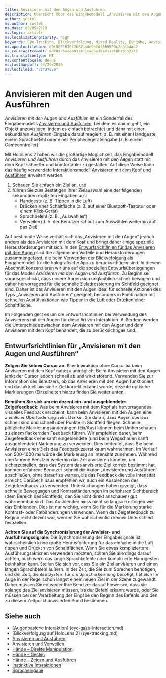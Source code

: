 ```yaml
---
title: Anvisieren mit den Augen und Ausführen
description: Übersicht über das Eingabemodell „Anvisieren mit den Augen und Ausführen“
author: sostel
ms.author: sostel
ms.date: 05/05/2019
ms.topic: article
ms.localizationpriority: high
keywords: Eye-Tracking, Blickverfolgung, Mixed Reality, Eingabe, Anvisieren mit den Augen, Zielen mit den Augen, HoloLens 2, Blickgestützte Auswahl
ms.openlocfilehash: 89f5031635f2b67ba4c9afdf605559c2b9da4ac2
ms.sourcegitcommit: 9df82dba06a91a8d2cedbe38a4328f8b86bb2146
ms.translationtype: HT
ms.contentlocale: de-DE
ms.lasthandoff: 04/29/2020
ms.locfileid: "73437826"
---
```

# <a name="eye-gaze-and-commit"></a>Anvisieren mit den Augen und Ausführen
_Anvisieren mit den Augen und Ausführen_ ist ein Sonderfall des Eingabemodells [Anvisieren und Ausführen](gaze-and-commit.md), bei dem es darum geht, ein Objekt anzuvisieren, indem es einfach betrachtet und dann mit einer sekundären _Ausführen_-Eingabe darauf reagiert, z. B. mit einer Handgeste, einem Sprachbefehl oder einer Peripheriegeräteingabe (z. B. einem Gamecontroller). 

Mit HoloLens 2 haben wir die großartige Möglichkeit, das Eingabemodell _Anvisieren und Ausführen_ durch das Anvisieren mit den Augen statt mit dem Kopf schneller und komfortabler zu gestalten. Auf diese Weise kann das häufig verwendete Interaktionsmodell [Anvisieren mit dem Kopf und Ausführen](gaze-and-commit.md) erweitert werden: 
1. Schauen Sie einfach ein Ziel an, und 
2. führen Sie zum Bestätigen Ihrer Zielauswahl eine der folgenden sekundären expliziten Eingaben aus:  
   - Handgeste (z. B. Tippen in die Luft)
   - Drücken einer Schaltfläche (z. B. auf einer Bluetooth-Tastatur oder einem Klick-Gerät)
   - Sprachbefehl (z. B. „Auswählen“)
   - Verweilen (d. h. der Benutzer schaut zum Auswählen weiterhin auf das Ziel)

Auf bestimmte Weise verhält sich das „Anvisieren mit den Augen“ jedoch anders als das Anvisieren mit dem Kopf und bringt daher einige spezielle Herausforderungen mit sich. In den [Entwurfsrichtlinien für das Anvisieren mit den Augen](eye-tracking.md) sind die allgemeinen Vorteile und Herausforderungen zusammengefasst, die beim Verwenden der Blickvefolgung als Eingabemodell für die holografische App zu berücksichtigen sind. In diesem Abschnitt konzentrieren wir uns auf die speziellen Entwurfsüberlegungen für das Modell _Anvisieren mit den Augen und Ausführen_.
Zu Beginn sei vorausgeschickt, dass unsere Augen sich unglaublich schnell bewegen und daher hervorragend für die schnelle Zieladressierung im Sichtfeld geeignet sind. Daher ist das Anvisieren mit den Augen ideal für schnelle Aktionen des Typs „Anvisieren und Ausführen“ geeignet, besonders in Kombination mit schnellen Ausführaktionen wie Tippen in die Luft oder Drücken einer Schaltfläche.
   
Im Folgenden geht es um die Entwurfsrichtlinien bei Verwendung des Anvisierens mit den Augen für diese Art von Interaktion. Außerdem werden die Unterschiede zwischen dem Anvisieren mit den Augen und dem Anvisieren mit dem Kopf behandelt, die zu berücksichtigen sind.

## <a name="design-guidelines-for-eye-gaze-and-commit"></a>Entwurfsrichtlinien für „Anvisieren mit den Augen und Ausführen“

**Zeigen Sie keinen Cursor an**: Eine Interaktion ohne Cursor ist beim Anvisieren mit dem Kopf nahezu unmöglich. Beim Anvisieren mit den Augen lenkt der Cursor jedoch schnell ab und wirkt störend. Verwenden Sie zur Information des Benutzers, ob das Anvisieren mit den Augen funktioniert und das aktuell anvisierte Ziel korrekt erkannt wurde, dezente optische Markierungen (Einzelheiten hierzu finden Sie weiter unten).

**Bemühen Sie sich um ein dezent ein- und ausgeblendetes Zeigefeedback**: Was beim Anvisieren mit dem Kopf als hervorragendes visuelles Feedback erscheint, kann beim Anvisieren mit den Augen eine ziemliche Überforderung sein. Denken Sie daran, dass Augen überaus schnell sind und schnell über Punkte im Sichtfeld fliegen. Schnelle plötzliche Markierungsänderungen (Ein/Aus) können beim Umherschauen zu einem flackernden Feedback führen. Wir empfehlen daher, beim Zeigefeedback eine sanft eingeblendete (und beim Wegschauen sanft ausgeblendete) Markierung zu verwenden. Dies bedeutet, dass Sie beim Anvisieren eines Ziels das Feedback zuerst kaum wahrnehmen. Im Verlauf von 500-1000 ms würde die Markierung an Intensität zunehmen. Während unerfahrene Benutzer weiterhin das Ziel anvisieren könnten, um sicherzustellen, dass das System das anvisierte Ziel korrekt bestimmt hat, könnten erfahrene Benutzer schnell die Aktion „Anvisieren und Ausführen“ abschließen, ohne darauf zu warten, bis das Feedback die volle Intensität erreicht. Darüber hinaus empfehlen wir, auch ein Ausblenden des Zeigefeedbacks zu verwenden. Untersuchungen haben gezeigt, dass schnelle Bewegungen und Kontraständerungen im peripheren Sichtbereich (dem Bereich des Sichtfelds, den Sie nicht direkt anschauen) gut wahrnehmbar sind.
Das Ausblenden muss nicht so langsam erfolgen wie das Einblenden. Dies ist nur wichtig, wenn Sie für die Markierung starke Kontrast- oder Farbänderungen verwenden. Wenn das Zeigefeedback zu Beginn recht dezent war, werden Sie wahrscheinlich keinen Unterschied feststellen.

**Achten Sie auf die Synchronisierung der Anvisier- und Ausführungssignale**: Die Synchronisierung der Eingabesignale ist wahrscheinlich keine große Herausforderung für das einfache in die Luft tippen und Drücken von Schaltflächen. Wenn Sie etwas kompliziertere Ausführungsaktionen verwenden möchten, sollten Sie allerdings darauf achten, auch wenn das lange Sprachbefehle oder komplizierte Handgesten beinhalten kann. Stellen Sie sich vor, dass Sie ein Ziel anvisieren und einen langen Sprachbefehl äußern. In der Zeit, die Sie zum Sprechen benötigen, und der Zeit, die das System für die Spracherkennung benötigt, hat sich Ihr Auge in der Regel schon längst einem neuen Ziel in der Szene zugewandt. Daher müssen Sie entweder Ihre Benutzer darauf hinweisen, dass sie solange das Ziel anvisieren müssen, bis der Befehl erkannt wurde, oder Sie müssen bei der Verarbeitung der Eingabe den Beginn des Befehls und den zu diesem Zeitpunkt anvisierten Punkt bestimmen.

## <a name="see-also"></a>Siehe auch
* [Augenbasierte Interaktion] (eye-gaze-interaction.md)
* [Blickverfolgung auf HoloLens 2] (eye-tracking.md)
* [Anvisieren und Ausführen](gaze-and-commit.md)
* [Anvisieren und Verweilen](gaze-and-dwell.md)
* [Hände – Direkte Manipulation](direct-manipulation.md)
* [Hände – Gesten](gaze-and-commit.md#composite-gestures)
* [Hände – Zeigen und Ausführen](point-and-commit.md)
* [Instinktive Interaktionen](interaction-fundamentals.md)
* [Spracheingabe](voice-input.md)
